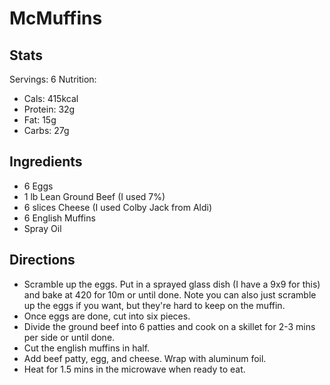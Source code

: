 # McMuffins

## Stats
Servings: 6
Nutrition:
- Cals: 415kcal
- Protein: 32g
- Fat: 15g
- Carbs: 27g

## Ingredients

- 6 Eggs
- 1 lb Lean Ground Beef (I used 7%)
- 6 slices Cheese (I used Colby Jack from Aldi)
- 6 English Muffins
- Spray Oil

## Directions

- Scramble up the eggs. Put in a sprayed glass dish (I have a 9x9 for this) and bake at 420 for 10m or until done. Note you can also just scramble up the eggs if you want, but they're hard to keep on the muffin.
- Once eggs are done, cut into six pieces.
- Divide the ground beef into 6 patties and cook on a skillet for 2-3 mins per side or until done.
- Cut the english muffins in half.
- Add beef patty, egg, and cheese. Wrap with aluminum foil.
- Heat for 1.5 mins in the microwave when ready to eat.